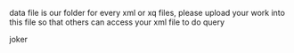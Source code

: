 data file is our folder for every xml or xq files, please upload your work into this file so that others can access your xml file to do query


joker